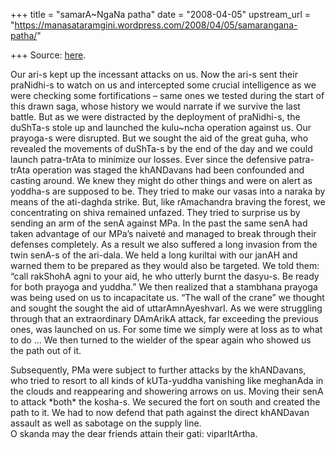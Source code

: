 +++
title = "samarA~NgaNa patha"
date = "2008-04-05"
upstream_url = "https://manasataramgini.wordpress.com/2008/04/05/samarangana-patha/"

+++
Source: [here](https://manasataramgini.wordpress.com/2008/04/05/samarangana-patha/).

Our ari-s kept up the incessant attacks on us. Now the ari-s sent their
praNidhi-s to watch on us and intercepted some crucial intelligence as
we were checking some fortifications – same ones we tested during the
start of this drawn saga, whose history we would narrate if we survive
the last battle. But as we were distracted by the deployment of
praNidhi-s, the duShTa-s stole up and launched the kulu\~ncha operation
against us. Our prayoga-s were disrupted. But we sought the aid of the
great guha, who revealed the movements of duShTa-s by the end of the day
and we could launch patra-trAta to minimize our losses. Ever since the
defensive patra-trAta operation was staged the khANDavans had been
confounded and casting around. We knew they might do other things and
were on alert as yoddha-s are supposed to be. They tried to make our
vasas into a naraka by means of the ati-daghda strike. But, like
rAmachandra braving the forest, we concentrating on shiva remained
unfazed. They tried to surprise us by sending an arm of the senA against
MPa. In the past the same senA had taken advantage of our MPa’s naiveté
and managed to break through their defenses completely. As a result we
also suffered a long invasion from the twin senA-s of the ari-dala. We
held a long kuriltai with our janAH and warned them to be prepared as
they would also be targeted. We told them: “call rakShohA agni to your
aid, he who utterly burnt the dasyu-s. Be ready for both prayoga and
yuddha.” We then realized that a stambhana prayoga was being used on us
to incapacitate us. “The wall of the crane” we thought and sought the
sought the aid of uttarAmnAyeshvarI. As we were struggling through that
an extraordinary DAmArikA attack, far exceeding the previous ones, was
launched on us. For some time we simply were at loss as to what to do …
We then turned to the wielder of the spear again who showed us the path
out of it.

Subsequently, PMa were subject to further attacks by the khANDavans, who
tried to resort to all kinds of kUTa-yuddha vanishing like meghanAda in
the clouds and reappearing and showering arrows on us. Moving their senA
to attack \*both\* the kosha-s. We secured the fort on south and created
the path to it. We had to now defend that path against the direct
khANDavan assault as well as sabotage on the supply line.  
O skanda may the dear friends attain their gati: viparItArtha.

